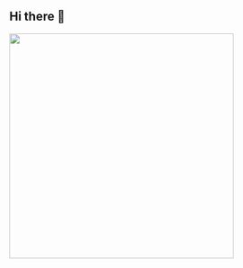 ## Hi there 👋
<img align="center" width="400" src="https://github-readme-stats.vercel.app/api?username=Lorenz5622&theme=transparent&include_all_commits=true&show_icons=true&hide_border=true" />
<!--
**Lorenz5622/Lorenz5622** is a ✨ _special_ ✨ repository because its `README.md` (this file) appears on your GitHub profile.
<img align="center" src="https://skillicons.dev/icons?i={YOUR_TECH_STACK}&theme=light" />
Here are some ideas to get you started:

- 🔭 I’m currently working on ...
- 🌱 I’m currently learning ...
- 👯 I’m looking to collaborate on ...
- 🤔 I’m looking for help with ...
- 💬 Ask me about ...
- 📫 How to reach me: ...
- 😄 Pronouns: ...
- ⚡ Fun fact: ...
-->
